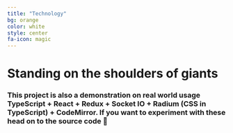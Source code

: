 ```yaml
---
title: "Technology"
bg: orange
color: white
style: center
fa-icon: magic
---
```


# Standing on the shoulders of giants

### This project is also a demonstration on real world usage TypeScript + React + Redux + Socket IO + Radium (CSS in TypeScript) + CodeMirror. If you want to experiment with these head on to the source code 🌹
